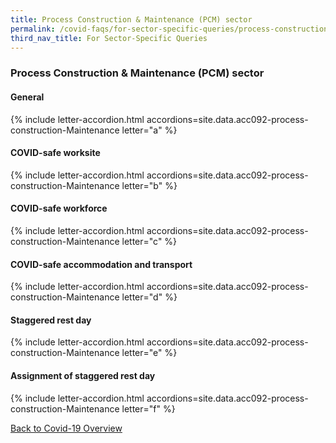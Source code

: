 ```yaml
---
title: Process Construction & Maintenance (PCM) sector
permalink: /covid-faqs/for-sector-specific-queries/process-construction-Maintenance
third_nav_title: For Sector-Specific Queries
---
```


### Process Construction & Maintenance (PCM) sector

#### General

{% include letter-accordion.html accordions=site.data.acc092-process-construction-Maintenance letter="a" %}

#### COVID-safe worksite

{% include letter-accordion.html accordions=site.data.acc092-process-construction-Maintenance letter="b" %}

#### COVID-safe workforce

{% include letter-accordion.html accordions=site.data.acc092-process-construction-Maintenance letter="c" %}

#### COVID-safe accommodation and transport

{% include letter-accordion.html accordions=site.data.acc092-process-construction-Maintenance letter="d" %}

#### Staggered rest day

{% include letter-accordion.html accordions=site.data.acc092-process-construction-Maintenance letter="e" %}

#### Assignment of staggered rest day

{% include letter-accordion.html accordions=site.data.acc092-process-construction-Maintenance letter="f" %}

[Back to Covid-19 Overview](/covid/)
<script src="https://cdn.jsdelivr.net/npm/fuse.js@6.4.6"></script>
<script src="/jquery/scroll-to-accordion.js"></script>

